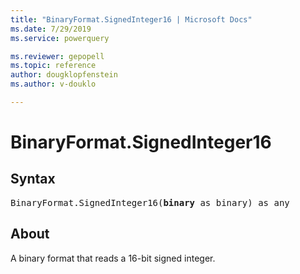 ```yaml
---
title: "BinaryFormat.SignedInteger16 | Microsoft Docs"
ms.date: 7/29/2019
ms.service: powerquery

ms.reviewer: gepopell
ms.topic: reference
author: dougklopfenstein
ms.author: v-douklo

---
```

# BinaryFormat.SignedInteger16

## Syntax

<pre>
BinaryFormat.SignedInteger16(<b>binary</b> as binary) as any
</pre> 
  
## About  
A binary format that reads a 16-bit signed integer.
 